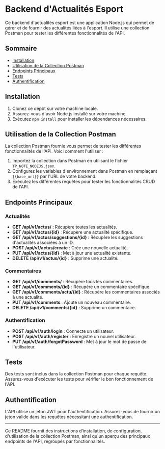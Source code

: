 # Backend d'Actualités Esport

Ce backend d'actualités esport est une application Node.js qui permet de gérer et de fournir des actualités liées à l'esport. Il utilise une collection Postman pour tester les différentes fonctionnalités de l'API.

## Sommaire

- [Installation](#installation)
- [Utilisation de la Collection Postman](#utilisation-de-la-collection-postman)
- [Endpoints Principaux](#endpoints-principaux)
- [Tests](#tests)
- [Authentification](#authentification)

## Installation

1. Clonez ce dépôt sur votre machine locale.
2. Assurez-vous d'avoir Node.js installé sur votre machine.
3. Exécutez `npm install` pour installer les dépendances nécessaires.


## Utilisation de la Collection Postman

La collection Postman fournie vous permet de tester les différentes fonctionnalités de l'API. Voici comment l'utiliser :

1. Importez la collection dans Postman en utilisant le fichier `TP_NOTE_NODEJS.json`.
2. Configurez les variables d'environnement dans Postman en remplaçant `{{base_url}}` par l'URL de votre backend.
3. Exécutez les différentes requêtes pour tester les fonctionnalités CRUD de l'API.

## Endpoints Principaux

### Actualités

- **GET /api/v1/actus/** : Récupère toutes les actualités.
- **GET /api/v1/actus/{id}** : Récupère une actualité spécifique.
- **GET /api/v1/actus/suggestions/{id}** : Récupère les suggestions d'actualités associées à un ID.
- **POST /api/v1/actus/create** : Crée une nouvelle actualité.
- **PUT /api/v1/actus/{id}** : Met à jour une actualité existante.
- **DELETE /api/v1/actus/{id}** : Supprime une actualité.

### Commentaires

- **GET /api/v1/comments/** : Récupère tous les commentaires.
- **GET /api/v1/comments/{id}** : Récupère un commentaire spécifique.
- **GET /api/v1/comments/actu/{id}** : Récupère les commentaires associés à une actualité.
- **PUT /api/v1/comments** : Ajoute un nouveau commentaire.
- **DELETE /api/v1/comments/{id}** : Supprime un commentaire.

### Authentification

- **POST /api/v1/auth/login** : Connecte un utilisateur.
- **POST /api/v1/auth/register** : Enregistre un nouvel utilisateur.
- **PUT /api/v1/auth/forgotPassword** : Met à jour le mot de passe de l'utilisateur.

## Tests

Des tests sont inclus dans la collection Postman pour chaque requête. Assurez-vous d'exécuter les tests pour vérifier le bon fonctionnement de l'API.

## Authentification

L'API utilise un jeton JWT pour l'authentification. Assurez-vous de fournir un jeton valide dans les requêtes nécessitant une authentification.

---

Ce README fournit des instructions d'installation, de configuration, d'utilisation de la collection Postman, ainsi qu'un aperçu des principaux endpoints de l'API, regroupés par fonctionnalités.
